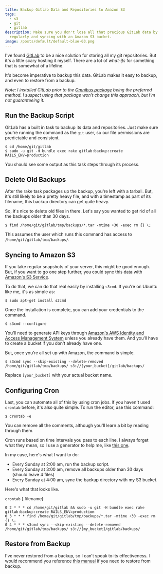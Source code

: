 ```yaml
---
title: Backup Gitlab Data and Repositories to Amazon S3
tags:
  - s3
  - git
  - gitlab
description: Make sure you don't lose all that precious GitLab data by backing
  regularly and syncing with an Amazon S3 bucket.
image: /posts/default/default-blue-03.png
---
```


I've found [GitLab](https://about.gitlab.com) to be a nice solution for storing all my git repositories. But it's a little scary hosting it myself. There are a lot of _what-ifs_ for something that is somewhat of a lifeline.

It's become imperative to backup this data. GitLab makes it easy to backup, and even to restore from a backup.

_Note: I installed GitLab prior to the [Omnibus package](https://about.gitlab.com/downloads/) being the preferred method. I suspect using that package won't change this approach, but I'm not guaranteeing it._

## Run the Backup Script

GitLab has a built in task to backup its data and repositories. Just make sure you're running the command as the `git` user, so our file permissions are predictable and consistent.

    $ cd /home/git/gitlab
    $ sudo -u git -H bundle exec rake gitlab:backup:create RAILS_ENV=production

You should see some output as this task steps through its process.

## Delete Old Backups

After the rake task packages up the backup, you're left with a tarball. But, it's still likely to be a pretty heavy file, and with a timestamp as part of its filename, this backup directory can get quite heavy.

So, it's nice to delete old files in there. Let's say you wanted to get rid of all the backups older than 30 days.

    $ find /home/git/gitlab/tmp/backups/*.tar -mtime +30 -exec rm {} \;

This assumes the user which runs this command has access to `/home/git/gitlab/tmp/backups/`.

## Syncing to Amazon S3

If you take regular snapshots of your server, this might be good enough. But, if you want to go one step further, you could sync this data with [Amazon's S3 Service](http://aws.amazon.com/s3/).

To do that, we can do that real easily by installing `s3cmd`. If you're on Ubuntu like me, it's as simple as:

    $ sudo apt-get install s3cmd

Once the installation is complete, you can add your credentials to the command.

    $ s3cmd --configure

You'll need to generate API keys through [Amazon's AWS Identity and Access Management System](http://aws.amazon.com/iam/) unless you already have them. And you'll have to create a bucket if you don't already have one.

But, once you're all set up with Amazon, the command is simple.

    $ s3cmd sync --skip-existing --delete-removed /home/git/gitlab/tmp/backups/ s3://[your_bucket]/gitlab/backups/

Replace `[your_bucket]` with your actual bucket name.

## Configuring Cron

Last, you can automate all of this by using cron jobs. If you haven't used `crontab` before, it's also quite simple. To run the editor, use this command:

    $ crontab -e

You can remove all the comments, although you'll learn a bit by reading through them.

Cron runs based on time intervals you pass to each line. I always forget what they mean, so I use a generator to help me, like [this one](http://www.robertplank.com/cron/).

In my case, here's what I want to do:

- Every Sunday at 2:00 am, run the backup script.
- Every Sunday at 3:00 am, remove all backups older than 30 days (should leave 4 files)
- Every Sunday at 4:00 am, sync the backup directory with my S3 bucket.

Here's what that looks like.

`crontab` {.filename}

```
0 2 * * * cd /home/git/gitlab && sudo -u git -H bundle exec rake gitlab:backup:create RAILS_ENV=production
0 3 * * * find /home/git/gitlab/tmp/backups/*.tar -mtime +30 -exec rm {} \;
0 4 * * * s3cmd sync --skip-existing --delete-removed /home/git/gitlab/tmp/backups/ s3://[my_bucket]/gitlab/backups/
```

## Restore from Backup

I've never restored from a backup, so I can't speak to its effectiveness. I would recommend you reference [this manual](https://gitlab.com/gitlab-org/gitlab-ce/blob/master/doc/raketasks/backup_restore.md#restore-a-previously-created-backup) if you need to restore from backup.
